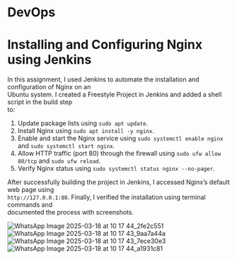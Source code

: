 # DevOps

# Installing and Configuring Nginx using Jenkins

In this assignment, I used Jenkins to automate the installation and configuration of Nginx on an  
Ubuntu system. I created a Freestyle Project in Jenkins and added a shell script in the build step  
to:

1. Update package lists using `sudo apt update`.  
2. Install Nginx using `sudo apt install -y nginx`.  
3. Enable and start the Nginx service using `sudo systemctl enable nginx` and `sudo systemctl start nginx`.  
4. Allow HTTP traffic (port 80) through the firewall using `sudo ufw allow 80/tcp` and `sudo ufw reload`.  
5. Verify Nginx status using `sudo systemctl status nginx --no-pager`.  

After successfully building the project in Jenkins, I accessed Nginx’s default web page using  
`http://127.0.0.1:80`. Finally, I verified the installation using terminal commands and  
documented the process with screenshots.  







![WhatsApp Image 2025-03-18 at 10 17 44_2fe2c551](https://github.com/user-attachments/assets/59d4653c-e963-4118-a205-cc76c2650ff2)
![WhatsApp Image 2025-03-18 at 10 17 43_9aa7a44a](https://github.com/user-attachments/assets/2fe0a220-e5e0-4312-8e91-7421ae2de566)
![WhatsApp Image 2025-03-18 at 10 17 43_7ece30e3](https://github.com/user-attachments/assets/c797b550-836f-46d3-8c01-2b54eecfa87d)
![WhatsApp Image 2025-03-18 at 10 17 44_a1931c81](https://github.com/user-attachments/assets/aeee9f08-0561-4630-a1c5-2e1d40537de3)
